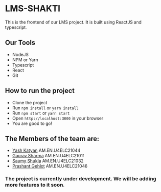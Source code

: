 # LMS-SHAKTI

 This is the frontend of our LMS project. It is built using ReactJS and typescript.

## Our Tools  

- NodeJS
- NPM or Yarn
- Typescript
- React
- Git

## How to run the project

- Clone the project
- Run `npm install` or `yarn install`
- Run `npm start` or `yarn start`
- Open `http://localhost:3000` in your browser
- You are good to go!


## The Members of the team are:

- [Yash Katyan](https://github.com/yakatyansh) AM.EN.U4ELC21044
- [Gaurav Sharma](https://github.com/grvsh02) AM.EN.U4ELC21011
- [Saumy Shukla](https://github.com/saumy4854) AM.EN.U4ELC21032
- [Prashant Gehlot](https://github.com/Prashant9683) AM.EN.U4ELC21048

### The project is currently under development. We will be adding more features to it soon.
